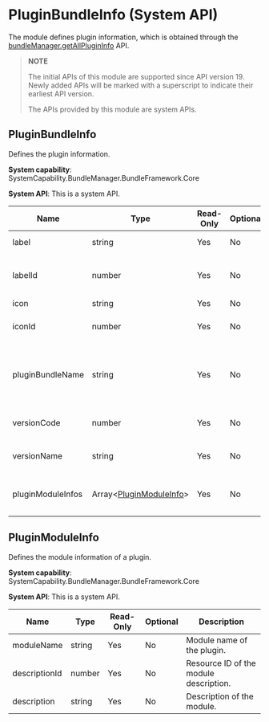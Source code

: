 # PluginBundleInfo (System API)

The module defines plugin information, which is obtained through the [bundleManager.getAllPluginInfo](js-apis-bundleManager-sys.md#bundlemanagergetallplugininfo19) API.

> **NOTE**
>
> The initial APIs of this module are supported since API version 19. Newly added APIs will be marked with a superscript to indicate their earliest API version.
>
> The APIs provided by this module are system APIs.

## PluginBundleInfo
Defines the plugin information.

**System capability**: SystemCapability.BundleManager.BundleFramework.Core
 
**System API**: This is a system API.

| Name          | Type  | Read-Only| Optional| Description          |
| -------------- | ------ | ---- | ---- | -------------- |
| label   | string | Yes  | No  | Plugin name.  |
| labelId   | number | Yes  | No  | Resource ID of the plugin name.  |
| icon   | string | Yes  | No  | Plugin icon.  |
| iconId   | number | Yes  | No  | Resource ID of the plugin icon.  |
| pluginBundleName   | string | Yes  | No  | Bundle name of the application for which the plugin is installed.  |
| versionCode   | number | Yes  | No  | Version number of the plugin.  |
| versionName   | string | Yes  | No  | Version name of the plugin.  |
| pluginModuleInfos   | Array<[PluginModuleInfo](js-apis-bundleManager-pluginBundleInfo-sys.md#pluginmoduleinfo)> | Yes  | No  | Module information of the plugin.  |

## PluginModuleInfo
Defines the module information of a plugin.

**System capability**: SystemCapability.BundleManager.BundleFramework.Core

**System API**: This is a system API.

| Name          | Type  | Read-Only| Optional| Description          |
| -------------- | ------ | ---- | ---- | -------------- |
| moduleName   | string | Yes  | No  |  Module name of the plugin. |
| descriptionId   | number | Yes  | No  |  Resource ID of the module description. |
| description   | string | Yes  | No  |  Description of the module. |
